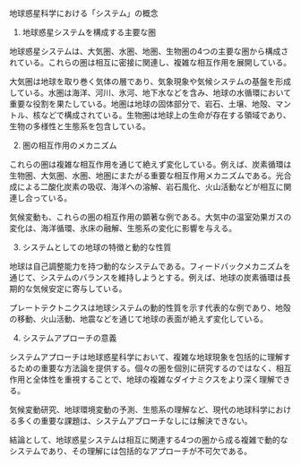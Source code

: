 地球惑星科学における「システム」の概念

1. 地球惑星システムを構成する主要な圏

地球惑星システムは、大気圏、水圏、地圏、生物圏の4つの主要な圏から構成されている。これらの圏は相互に密接に関連し、複雑な相互作用を展開している。

大気圏は地球を取り巻く気体の層であり、気象現象や気候システムの基盤を形成している。水圏は海洋、河川、氷河、地下水などを含み、地球の水循環において重要な役割を果たしている。地圏は地球の固体部分で、岩石、土壌、地殻、マントル、核などで構成されている。生物圏は地球上の生命が存在する領域であり、生物の多様性と生態系を包含している。

2. 圏の相互作用のメカニズム

これらの圏は複雑な相互作用を通じて絶えず変化している。例えば、炭素循環は生物圏、大気圏、水圏、地圏にまたがる重要な相互作用メカニズムである。光合成による二酸化炭素の吸収、海洋への溶解、岩石風化、火山活動などが相互に関連し合っている。

気候変動も、これらの圏の相互作用の顕著な例である。大気中の温室効果ガスの変化は、海洋循環、氷床の融解、生態系の変化に影響を与える。

3. システムとしての地球の特徴と動的な性質

地球は自己調整能力を持つ動的なシステムである。フィードバックメカニズムを通じて、システムのバランスを維持しようとする。例えば、地球の炭素循環は長期的な気候安定に寄与している。

プレートテクトニクスは地球システムの動的性質を示す代表的な例であり、地殻の移動、火山活動、地震などを通じて地球の表面が絶えず変化している。

4. システムアプローチの意義

システムアプローチは地球惑星科学において、複雑な地球現象を包括的に理解するための重要な方法論を提供する。個々の圏を個別に研究するのではなく、相互作用と全体性を重視することで、地球の複雑なダイナミクスをより深く理解できる。

気候変動研究、地球環境変動の予測、生態系の理解など、現代の地球科学における多くの重要な課題は、システムアプローチなしには解決できない。

結論として、地球惑星システムは相互に関連する4つの圏から成る複雑で動的なシステムであり、その理解には包括的なアプローチが不可欠である。